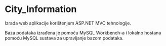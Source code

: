 # City_Information
 Izrada web aplikacije korištenjem ASP.NET MVC tehnologije.

Baza podataka izrađena je pomoću MySQL Workbench-a i lokalno hostana pomoću MySQL sustava za upravljanje bazom podataka.